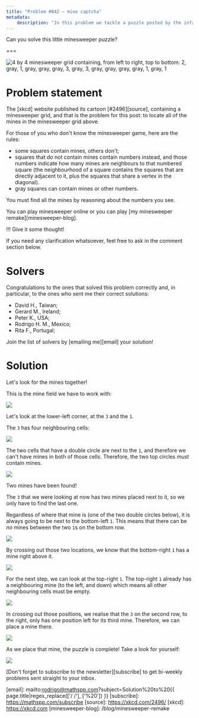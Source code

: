 ```yaml
---
title: "Problem #042 – mine captcha"
metadata:
    description: "In this problem we tackle a puzzle posted by the infamous xkcd cartoon website."
---
```


Can you solve this little minesweeper puzzle?

===

![4 by 4 minesweeper grid containing, from left to right, top to bottom: 2, gray, 1, gray, gray, gray, 3, gray, 3, gray, gray, gray, gray, 1, gray, 1](thumbnail.png)

# Problem statement

The [xkcd] website published its cartoon [#2496][source], containing a minesweeper grid,
and that is the problem for this post:
to locate all of the mines in the minesweeper grid above.

For those of you who don't know the minesweeper game,
here are the rules:

 - some squares contain mines, others don't;
 - squares that do not contain mines contain numbers instead,
and those numbers indicate how many mines are neighbours to that numbered square
(the neighbourhood of a square contains the squares that are directly
adjacent to it, plus the squares that share a vertex in the diagonal).
 - gray squares can contain mines or other numbers.

You must find all the mines by reasoning about the numbers you see.

You can play minesweeper online or you can play [my minesweeper remake][minesweeper-blog].

!!! Give it some thought!

If you need any clarification whatsoever, feel free to ask in the comment section below.


# Solvers

Congratulations to the ones that solved this problem correctly and, in particular, to the ones
who sent me their correct solutions:

 - David H., Taiwan;
 - Gerard M., Ireland;
 - Peter K., USA;
 - Rodrigo H. M., Mexico;
 - Rita F., Portugal;

Join the list of solvers by [emailing me][email] your solution!


# Solution

Let's look for the mines together!

This is the mine field we have to work with:

![](_1.png)

Let's look at the lower-left corner, at the `3` and the `1`.

The `3` has four neighbouring cells:

![](_2.png)

The two cells that have a double circle are next to the `1`,
and therefore we can't have mines in both of those cells.
Therefore, the two top circles _must_ contain mines.

![](_3.png)

Two mines have been found!

The `3` that we were looking at now has two mines placed
next to it, so we only have to find the last one.

Regardless of where that mine is (one of the two double circles below),
it is always going to be next to the bottom-left `1`.
This means that there can be _no_ mines between the two `1`s
on the bottom row.

![](_4.png)

By crossing out those two locations, we know that the bottom-right
`1` has a mine right above it.

![](_5.png)

For the next step, we can look at the top-right `1`.
The top-right `1` already has a neighbouring mine
(to the left, and down) which means all other neighbouring
cells must be empty.

![](_6.png)

In crossing out those positions,
we realise that the `3` on the second row, to the right,
only has one position left for its third mine.
Therefore, we can place a mine there.

![](_7.webp)

As we place that mine, the puzzle is complete!
Take a look for yourself:

![](_8.png)


[Don't forget to subscribe to the newsletter][subscribe] to get bi-weekly
problems sent straight to your inbox.

[email]: mailto:rodrigo@mathspp.com?subject=Solution%20to%20{{ page.title|regex_replace(['/ /'], ['%20']) }}
[subscribe]: https://mathspp.com/subscribe
[source]: https://xkcd.com/2496/
[xkcd]: https://xkcd.com
[minesweeper-blog]: /blog/minesweeper-remake
